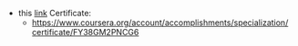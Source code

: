 * this [link](https://www.coursera.org/account/accomplishments/specialization/certificate/FY38GM2PNCG6) Certificate:
	* https://www.coursera.org/account/accomplishments/specialization/certificate/FY38GM2PNCG6